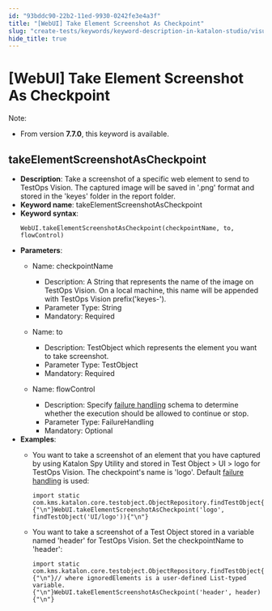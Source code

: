 ```yaml
---
id: "93bddc90-22b2-11ed-9930-0242fe3e4a3f"
title: "[WebUI] Take Element Screenshot As Checkpoint"
slug: "create-tests/keywords/keyword-description-in-katalon-studio/visual-based-web-testing-keywords/webui-take-element-screenshot-as-checkpoint"
hide_title: true
---
```


# <a id="id_0" class="anchor_top_offset"/><a id="ariaid-title1" class="anchor_top_offset"/>[WebUI] Take Element Screenshot As Checkpoint

<div xmlns="http://www.w3.org/1999/xhtml" className="p"><div className="note note note_note"><span className="note__title">Note:</span> 
    <ul className="ul"><li className="li"><p className="p">From version <strong className="ph b">7.7.0</strong>, this keyword is
          available.</p></li></ul>
  </div></div>

## <a id="id_0__id_1" class="anchor_top_offset"/>takeElementScreenshotAsCheckpoint

              
<ul xmlns="http://www.w3.org/1999/xhtml" className="ul"><li className="li">     <strong className="ph b">Description</strong>: Take a screenshot of a specific     web element to send to TestOps Vision. The captured image will be     saved in '.png' format and stored in the 'keyes' folder in the     report folder.</li><li className="li">     <strong className="ph b">Keyword name</strong>:     takeElementScreenshotAsCheckpoint</li><li className="li">     <strong className="ph b">Keyword syntax</strong>:     <pre className="pre codeblock"><code>WebUI.takeElementScreenshotAsCheckpoint(checkpointName, to, flowControl)</code></pre>   </li><li className="li">     <p className="p">       <strong className="ph b">Parameters</strong>:</p>     <ul className="ul"><li className="li">         <p className="p">Name: checkpointName</p>         <ul className="ul"><li className="li">Description: A String that represents the name of the image on             TestOps Vision. On a local machine, this name will be appended with             TestOps Vision prefix('keyes-').</li><li className="li">Parameter Type: String</li><li className="li">Mandatory: Required</li></ul>       </li><li className="li">         <p className="p">Name: to</p>         <ul className="ul"><li className="li">Description: TestObject which represents the element you want             to take screenshot.</li><li className="li">Parameter Type: TestObject</li><li className="li">Mandatory: Required</li></ul>       </li><li className="li">         <p className="p">Name: flowControl</p>         <ul className="ul"><li className="li">Description: Specify <a className="xref" href="/docs/maintain/configure-failure-handling-settings-in-katalon-studio">failure handling</a>             schema to determine whether the execution should be allowed to             continue or stop.</li><li className="li">Parameter Type: FailureHandling</li><li className="li">Mandatory: Optional</li></ul>       </li></ul>   </li><li className="li">     <div className="p">       <strong className="ph b">Examples</strong>:<ul className="ul"><li className="li"><p className="p">You want to take a screenshot of an element that you have captured by using Katalon Spy Utility and stored in Test Object &gt; UI &gt; logo for TestOps Vision. The checkpoint's name is 'logo'. Default <a className="xref" href="/docs/maintain/configure-failure-handling-settings-in-katalon-studio">failure handling</a> is used:</p><div className="p"><pre className="pre codeblock"><code>import static com.kms.katalon.core.testobject.ObjectRepository.findTestObject{"\n"}{"\n"}WebUI.takeElementScreenshotAsCheckpoint('logo', findTestObject('UI/logo')){"\n"}</code></pre></div></li><li className="li"><p className="p">You want to take a screenshot of a Test Object stored in a variable named 'header' for TestOps Vision. Set the checkpointName to 'header':</p><div className="p"><pre className="pre codeblock"><code>import static com.kms.katalon.core.testobject.ObjectRepository.findTestObject{"\n"}{"\n"}// where ignoredElements is a user-defined List-typed variable.{"\n"}WebUI.takeElementScreenshotAsCheckpoint('header', header){"\n"}</code></pre></div></li></ul></div>   </li></ul> 
                                                          
